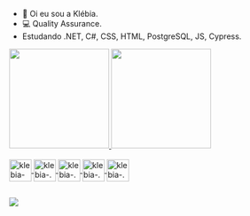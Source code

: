 - 👋 Oi eu sou a Klébia.
- 💻 Quality Assurance.
- Estudando .NET, C#, CSS, HTML, PostgreSQL, JS, Cypress.
  
<div>
  <a href="https://github.com/klebiaklfernandes">
  <img height="180em" src="https://github-readme-stats.vercel.app/api?username=klebiaklfernandes&show_icons=true&theme=dracula&include_all_commits=true&count_private=true"/>
  <img height="180em" src="https://github-readme-stats.vercel.app/api/top-langs/?username=klebiaklfernandes&layout=compact&langs_count=7&theme=dracula"/>
</div>

<div style="display: inline_block"><br>
  <img align="center"alt= klebia-Csharp" heigth="30" width="40" src="https://cdn.jsdelivr.net/gh/devicons/devicon/icons/csharp/csharp-original.svg" />
  <img align="center"alt= klebia-.NET" heigth="30" width="40" src="https://cdn.jsdelivr.net/gh/devicons/devicon/icons/dot-net/dot-net-original-wordmark.svg" />
  <img align="center"alt= klebia-.NET" heigth="30" width="40" src="https://cdn.jsdelivr.net/gh/devicons/devicon/icons/postgresql/postgresql-original-wordmark.svg" />
  <img align="center"alt= klebia-.NET" heigth="30" width="40" src="https://cdn.jsdelivr.net/gh/devicons/devicon/icons/vscode/vscode-original.svg" />
  <img align="center"alt= klebia-.NET" heigth="30" width="40" src="https://cdn.jsdelivr.net/gh/devicons/devicon/icons/cucumber/cucumber-plain.svg" />
                                                                                
</div>

##

<div> 
  <a href="https://www.linkedin.com/in/klébia-kelly-fernandes-de-lima-a8570031" target="_blank"><img src="https://img.shields.io/badge/LinkedIn-0077B5?style=for-the-badge&logo=linkedin&logoColor=white" target="_blank"></a> 
  

